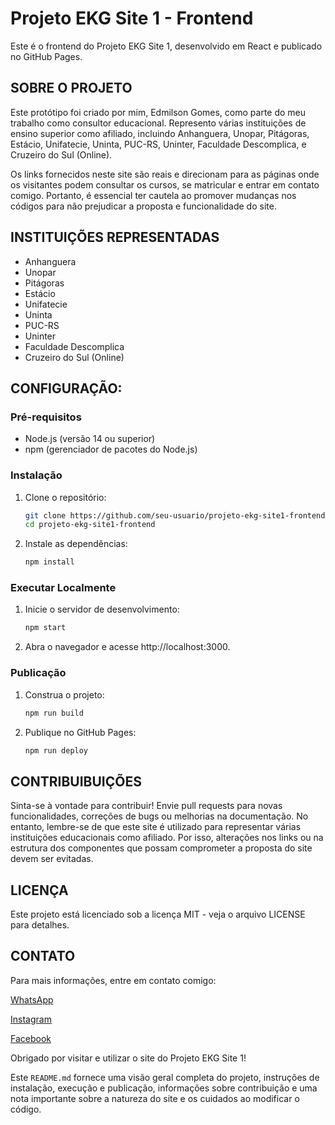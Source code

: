 # Projeto EKG Site 1 - Frontend

Este é o frontend do Projeto EKG Site 1, desenvolvido em React e publicado no GitHub Pages.

## SOBRE O PROJETO

Este protótipo foi criado por mim, Edmilson Gomes, como parte do meu trabalho como consultor educacional. Represento várias instituições de ensino superior como afiliado, incluindo Anhanguera, Unopar, Pitágoras, Estácio, Unifatecie, Uninta, PUC-RS, Uninter, Faculdade Descomplica, e Cruzeiro do Sul (Online). 

Os links fornecidos neste site são reais e direcionam para as páginas onde os visitantes podem consultar os cursos, se matricular e entrar em contato comigo. Portanto, é essencial ter cautela ao promover mudanças nos códigos para não prejudicar a proposta e funcionalidade do site.

## INSTITUIÇÕES REPRESENTADAS

- Anhanguera
- Unopar
- Pitágoras
- Estácio
- Unifatecie
- Uninta
- PUC-RS
- Uninter
- Faculdade Descomplica
- Cruzeiro do Sul (Online)

## CONFIGURAÇÃO:

### Pré-requisitos

- Node.js (versão 14 ou superior)
- npm (gerenciador de pacotes do Node.js)

### Instalação

1. Clone o repositório:

   ```bash
   git clone https://github.com/seu-usuario/projeto-ekg-site1-frontend.git
   cd projeto-ekg-site1-frontend

3. Instale as dependências:

   ```bash
   npm install

### Executar Localmente

1. Inicie o servidor de desenvolvimento:

   ```bash
   npm start

2. Abra o navegador e acesse http://localhost:3000.

### Publicação

1. Construa o projeto:

   ```bash
   npm run build

2. Publique no GitHub Pages:
  
   ```bash
   npm run deploy


## CONTRIBUIBUIÇÕES
Sinta-se à vontade para contribuir! Envie pull requests para novas funcionalidades, correções de bugs ou melhorias na documentação. No entanto, lembre-se de que este site é utilizado para representar várias instituições educacionais como afiliado. Por isso, alterações nos links ou na estrutura dos componentes que possam comprometer a proposta do site devem ser evitadas.

## LICENÇA
Este projeto está licenciado sob a licença MIT - veja o arquivo LICENSE para detalhes.

## CONTATO
Para mais informações, entre em contato comigo:

[WhatsApp](https://api.whatsapp.com/send?phone=5531997839600)

[Instagram](https://instagram.com/ekgssolutions_educacional)

[Facebook](https://facebook.com/profile.php?id=61551154594619)

Obrigado por visitar e utilizar o site do Projeto EKG Site 1!


Este `README.md` fornece uma visão geral completa do projeto, instruções de instalação, execução e publicação, informações sobre contribuição e uma nota importante sobre a natureza do site e os cuidados ao modificar o código.
